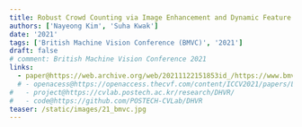 ```yaml
---
title: Robust Crowd Counting via Image Enhancement and Dynamic Feature Selection
authors: ['Nayeong Kim', 'Suha Kwak']
date: '2021'
tags: ['British Machine Vision Conference (BMVC)', '2021']
draft: false
# comment: British Machine Vision Conference 2021
links:
  - paper@https://web.archive.org/web/20211122151853id_/https://www.bmvc2021-virtualconference.com/assets/papers/1387.pdf
  # - openacess@https://openaccess.thecvf.com/content/ICCV2021/papers/Lee_Deep_Hough_Voting_for_Robust_Global_Registration_ICCV_2021_paper.pdf
#   - project@https://cvlab.postech.ac.kr/research/DHVR/
#   - code@https://github.com/POSTECH-CVLab/DHVR
teaser: /static/images/21_bmvc.jpg
---
```

